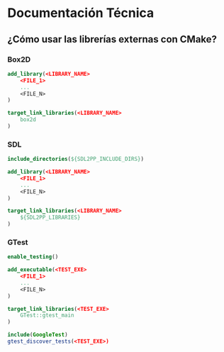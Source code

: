 # Documentación Técnica


## ¿Cómo usar las librerías externas con CMake?

### Box2D
```CMake
add_library(<LIBRARY_NAME>
    <FILE_1>
    ...
    <FILE_N>
)

target_link_libraries(<LIBRARY_NAME>
    box2d
)
```

### SDL
```CMake
include_directories(${SDL2PP_INCLUDE_DIRS})

add_library(<LIBRARY_NAME>
    <FILE_1>
    ...
    <FILE_N>
)

target_link_libraries(<LIBRARY_NAME>
    ${SDL2PP_LIBRARIES}
)
```

### GTest
```CMake
enable_testing()

add_executable(<TEST_EXE>
    <FILE_1>
    ...
    <FILE_N>
)

target_link_libraries(<TEST_EXE>
    GTest::gtest_main
)

include(GoogleTest)
gtest_discover_tests(<TEST_EXE>)
```